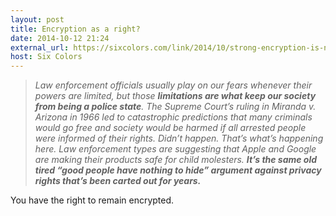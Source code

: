 ```yaml
---
layout: post
title: Encryption as a right?
date: 2014-10-12 21:24
external_url: https://sixcolors.com/link/2014/10/strong-encryption-is-not-a-luxury/
host: Six Colors
---
```


> _Law enforcement officials usually play on our fears whenever their powers are limited, but those_ **_limitations are what keep our society from being a police state_**_. The Supreme Court’s ruling in Miranda v. Arizona in 1966 led to catastrophic predictions that many criminals would go free and society would be harmed if all arrested people were informed of their rights. Didn’t happen._
> _That’s what’s happening here. Law enforcement types are suggesting that Apple and Google are making their products safe for child molesters._ **_It’s the same old tired “good people have nothing to hide” argument against privacy rights that’s been carted out for years._**

You have the right to remain encrypted.
